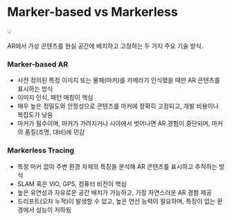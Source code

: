 # Marker-based vs Markerless

<aside>
💡

AR에서 가상 콘텐츠를 현실 공간에 배치하고 고정하는 두 가지 주요 기술 방식.

</aside>

### Marker-based AR

- 사전 정의된 특정 이미지 또는 물체(마커)를 카메라가 인식했을 때만 AR 콘텐츠를 표시하는 방식
- 이미지 인식, 패턴 매칭이 핵심
- 매우 높은 정밀도와 안정성으로 콘텐츠를 마커에 정확히 고정되고, 개발 비용이나 복잡도가 낮음
- 마커가 필수이며, 마커가 가려지거나 시야에서 벗어나면 AR 경험이 중단되며, 마커의 품질(조명, 대비)에 민감

### Markerless Tracing

- 특정 마커 없이 주변 환경 자체의 특징을 분석해 AR 콘텐츠를 표시하고 추적하는 방식
- SLAM 혹은 VIO, GPS, 컴퓨터 비전이 핵심
- 높은 유연성과 자유로운 공간 배치가 가능하고, 가장 자연스러운 AR 경험 제공
- 드리프트(오차 누적)이 발생할 수 있고, 높은 연산 능력이 필요하며, 특징이 없는 환경에서 성능이 저하됨